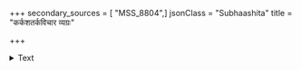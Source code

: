 +++
secondary_sources = [ "MSS_8804",]
jsonClass = "Subhaashita"
title = "कर्कशतर्कविचार व्यग्रः"

+++

<details><summary>Text</summary>

कर्कशतर्कविचार- व्यग्रः किं वेत्ति काव्यहृदयानि।  
ग्राम्य इव कृषिविलग्नश् चञ्चलनयनावचोरहस्यानि॥
</details>
